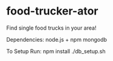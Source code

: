 food-trucker-ator
=================

Find single food trucks in your area!

Dependencies:
node.js + npm
mongodb

To Setup Run:
npm install
./db_setup.sh
